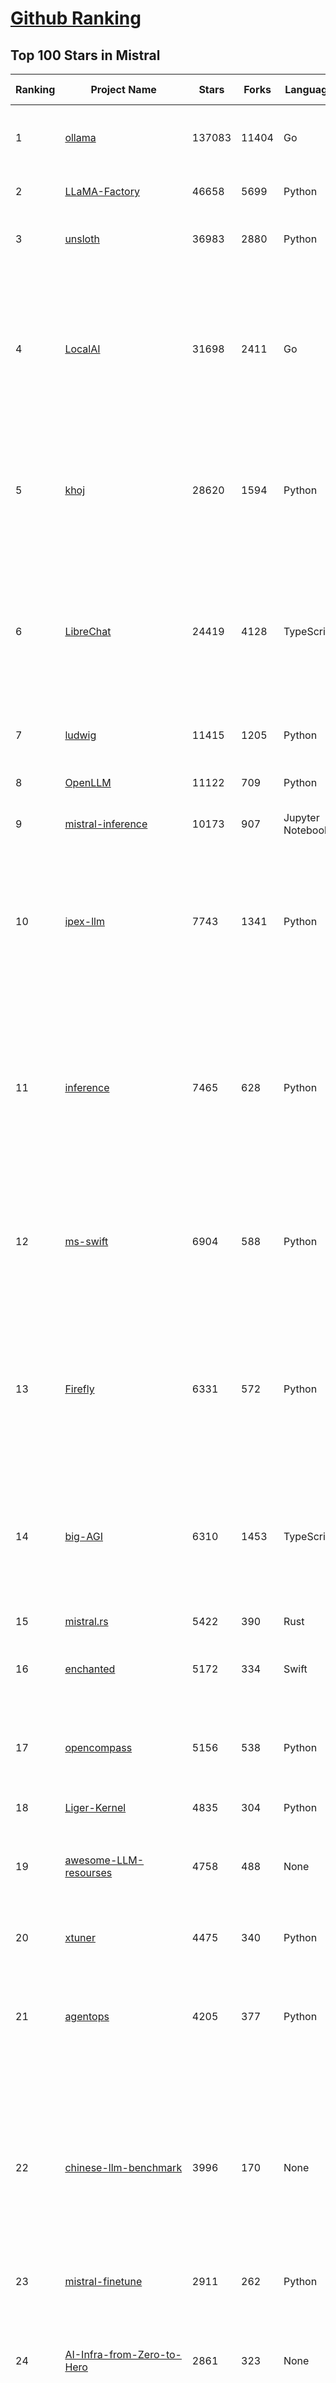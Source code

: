 [Github Ranking](../README.md)
==========

## Top 100 Stars in Mistral

| Ranking | Project Name | Stars | Forks | Language | Open Issues | Description | Last Commit |
| ------- | ------------ | ----- | ----- | -------- | ----------- | ----------- | ----------- |
| 1 | [ollama](https://github.com/ollama/ollama) | 137083 | 11404 | Go | 1522 | Get up and running with Llama 3.3, DeepSeek-R1, Phi-4, Gemma 3, Mistral Small 3.1 and other large language models. | 2025-04-13T01:15:05Z |
| 2 | [LLaMA-Factory](https://github.com/hiyouga/LLaMA-Factory) | 46658 | 5699 | Python | 414 | Unified Efficient Fine-Tuning of 100+ LLMs & VLMs (ACL 2024) | 2025-04-11T10:02:28Z |
| 3 | [unsloth](https://github.com/unslothai/unsloth) | 36983 | 2880 | Python | 931 | Finetune Llama 4, DeepSeek-R1, Gemma 3 & Reasoning LLMs 2x faster with 70% less memory! 🦥 | 2025-04-10T06:39:21Z |
| 4 | [LocalAI](https://github.com/mudler/LocalAI) | 31698 | 2411 | Go | 423 | :robot: The free, Open Source alternative to OpenAI, Claude and others. Self-hosted and local-first. Drop-in replacement for OpenAI,  running on consumer-grade hardware. No GPU required. Runs gguf, transformers, diffusers and many more models architectures. Features: Generate Text, Audio, Video, Images, Voice Cloning, Distributed, P2P inference | 2025-04-12T20:18:46Z |
| 5 | [khoj](https://github.com/khoj-ai/khoj) | 28620 | 1594 | Python | 70 | Your AI second brain. Self-hostable. Get answers from the web or your docs. Build custom agents, schedule automations, do deep research. Turn any online or local LLM into your personal, autonomous AI (gpt, claude, gemini, llama, qwen, mistral). Get started - free. | 2025-04-11T18:12:27Z |
| 6 | [LibreChat](https://github.com/danny-avila/LibreChat) | 24419 | 4128 | TypeScript | 137 | Enhanced ChatGPT Clone: Features Agents, DeepSeek, Anthropic, AWS, OpenAI, Assistants API, Azure, Groq, o1, GPT-4o, Mistral, OpenRouter, Vertex AI, Gemini, Artifacts, AI model switching, message search, Code Interpreter, langchain, DALL-E-3, OpenAPI Actions, Functions, Secure Multi-User Auth, Presets, open-source for self-hosting. Active project. | 2025-04-13T01:10:10Z |
| 7 | [ludwig](https://github.com/ludwig-ai/ludwig) | 11415 | 1205 | Python | 39 | Low-code framework for building custom LLMs, neural networks, and other AI models | 2025-03-31T20:00:41Z |
| 8 | [OpenLLM](https://github.com/bentoml/OpenLLM) | 11122 | 709 | Python | 1 | Run any open-source LLMs, such as DeepSeek and Llama, as OpenAI compatible API endpoint in the cloud. | 2025-04-11T06:45:17Z |
| 9 | [mistral-inference](https://github.com/mistralai/mistral-inference) | 10173 | 907 | Jupyter Notebook | 123 | Official inference library for Mistral models | 2025-03-20T15:03:08Z |
| 10 | [ipex-llm](https://github.com/intel/ipex-llm) | 7743 | 1341 | Python | 1119 | Accelerate local LLM inference and finetuning (LLaMA, Mistral, ChatGLM, Qwen, DeepSeek, Mixtral, Gemma, Phi, MiniCPM, Qwen-VL, MiniCPM-V, etc.) on Intel XPU (e.g., local PC with iGPU and NPU, discrete GPU such as Arc, Flex and Max); seamlessly integrate with llama.cpp, Ollama, HuggingFace, LangChain, LlamaIndex, vLLM, DeepSpeed, Axolotl, etc. | 2025-04-11T03:51:13Z |
| 11 | [inference](https://github.com/xorbitsai/inference) | 7465 | 628 | Python | 173 | Replace OpenAI GPT with another LLM in your app by changing a single line of code. Xinference gives you the freedom to use any LLM you need. With Xinference, you're empowered to run inference with any open-source language models, speech recognition models, and multimodal models, whether in the cloud, on-premises, or even on your laptop. | 2025-04-13T02:46:44Z |
| 12 | [ms-swift](https://github.com/modelscope/ms-swift) | 6904 | 588 | Python | 546 | Use PEFT or Full-parameter to CPT/SFT/DPO/GRPO 500+ LLMs (Qwen2.5, Llama4, InternLM3, GLM4, Mistral, Yi1.5, DeepSeek-R1, ...) and 200+ MLLMs (Qwen2.5-VL, Qwen2.5-Omni, Qwen2-Audio, Ovis2, InternVL2.5, Llava, MiniCPM-V-2.6, GLM4v, Xcomposer2.5, DeepSeek-VL2, Phi4, GOT-OCR2, ...). | 2025-04-12T16:40:17Z |
| 13 | [Firefly](https://github.com/yangjianxin1/Firefly) | 6331 | 572 | Python | 204 | Firefly: 大模型训练工具，支持训练Qwen2.5、Qwen2、Yi1.5、Phi-3、Llama3、Gemma、MiniCPM、Yi、Deepseek、Orion、Xverse、Mixtral-8x7B、Zephyr、Mistral、Baichuan2、Llma2、Llama、Qwen、Baichuan、ChatGLM2、InternLM、Ziya2、Vicuna、Bloom等大模型 | 2024-10-24T02:27:42Z |
| 14 | [big-AGI](https://github.com/enricoros/big-AGI) | 6310 | 1453 | TypeScript | 236 | AI suite powered by state-of-the-art models and providing advanced AI/AGI functions. It features AI personas, AGI functions, multi-model chats, text-to-image, voice, response streaming, code highlighting and execution, PDF import, presets for developers, much more. Deploy on-prem or in the cloud. | 2025-04-11T14:58:41Z |
| 15 | [mistral.rs](https://github.com/EricLBuehler/mistral.rs) | 5422 | 390 | Rust | 111 | Blazingly fast LLM inference. | 2025-04-13T01:56:19Z |
| 16 | [enchanted](https://github.com/gluonfield/enchanted) | 5172 | 334 | Swift | 90 | Enchanted is iOS and macOS app for chatting with private self hosted language models such as Llama2, Mistral or Vicuna using Ollama. | 2025-03-19T20:19:21Z |
| 17 | [opencompass](https://github.com/open-compass/opencompass) | 5156 | 538 | Python | 290 | OpenCompass is an LLM evaluation platform, supporting a wide range of models (Llama3, Mistral, InternLM2,GPT-4,LLaMa2, Qwen,GLM, Claude, etc) over 100+ datasets. | 2025-04-11T11:01:39Z |
| 18 | [Liger-Kernel](https://github.com/linkedin/Liger-Kernel) | 4835 | 304 | Python | 54 | Efficient Triton Kernels for LLM Training | 2025-04-12T16:44:09Z |
| 19 | [awesome-LLM-resourses](https://github.com/WangRongsheng/awesome-LLM-resourses) | 4758 | 488 | None | 0 | 🧑‍🚀 全世界最好的LLM资料总结（数据处理、模型训练、模型部署、o1 模型、MCP、小语言模型、视觉语言模型） \| Summary of the world's best LLM resources.  | 2025-04-10T13:57:25Z |
| 20 | [xtuner](https://github.com/InternLM/xtuner) | 4475 | 340 | Python | 214 | An efficient, flexible and full-featured toolkit for fine-tuning LLM (InternLM2, Llama3, Phi3, Qwen, Mistral, ...) | 2025-04-11T14:49:27Z |
| 21 | [agentops](https://github.com/AgentOps-AI/agentops) | 4205 | 377 | Python | 86 | Python SDK for AI agent monitoring, LLM cost tracking, benchmarking, and more. Integrates with most LLMs and agent frameworks including OpenAI Agents SDK, CrewAI, Langchain, Autogen, AG2, and CamelAI | 2025-04-11T23:01:33Z |
| 22 | [chinese-llm-benchmark](https://github.com/jeinlee1991/chinese-llm-benchmark) | 3996 | 170 | None | 28 | 目前已囊括213个大模型，覆盖chatgpt、gpt-4o、o3-mini、谷歌gemini、Claude3.5、智谱GLM-Zero、文心一言、qwen-max、百川、讯飞星火、商汤senseChat、minimax等商用模型， 以及DeepSeek-R1、qwq-32b、deepseek-v3、qwen2.5、llama3.3、phi-4、glm4、gemma3、mistral、书生internLM2.5等开源大模型。不仅提供能力评分排行榜，也提供所有模型的原始输出结果！ | 2025-04-09T12:27:19Z |
| 23 | [mistral-finetune](https://github.com/mistralai/mistral-finetune) | 2911 | 262 | Python | 32 | None | 2024-09-13T09:53:13Z |
| 24 | [AI-Infra-from-Zero-to-Hero](https://github.com/HuaizhengZhang/AI-Infra-from-Zero-to-Hero) | 2861 | 323 | None | 12 | 🚀 Awesome System for Machine Learning ⚡️ AI System Papers and Industry Practice. ⚡️ System for Machine Learning, LLM (Large Language Model), GenAI (Generative AI). 🍻 OSDI, NSDI, SIGCOMM, SoCC, MLSys, etc. 🗃️ Llama3, Mistral, etc. 🧑‍💻 Video Tutorials.  | 2024-08-14T05:12:47Z |
| 25 | [paperless-ai](https://github.com/clusterzx/paperless-ai) | 2860 | 106 | JavaScript | 5 | An automated document analyzer for Paperless-ngx using OpenAI API, Ollama, Deepseek-r1, Azure and all OpenAI API compatible Services to automatically analyze and tag your documents. | 2025-03-21T19:24:53Z |
| 26 | [lsp-ai](https://github.com/SilasMarvin/lsp-ai) | 2679 | 94 | Rust | 30 | LSP-AI is an open-source language server that serves as a backend for AI-powered functionality, designed to assist and empower software engineers, not replace them. | 2025-01-07T22:17:38Z |
| 27 | [xTuring](https://github.com/stochasticai/xTuring) | 2642 | 205 | Python | 10 | Build, customize and control you own LLMs. From data pre-processing to fine-tuning, xTuring provides an easy way to personalize open-source LLMs. Join our discord community: https://discord.gg/TgHXuSJEk6 | 2024-09-23T09:40:48Z |
| 28 | [secret-llama](https://github.com/abi/secret-llama) | 2607 | 164 | TypeScript | 18 | Fully private LLM chatbot that runs entirely with a browser with no server needed. Supports Mistral and LLama 3. | 2024-06-05T02:04:17Z |
| 29 | [elia](https://github.com/darrenburns/elia) | 2111 | 130 | Python | 12 | A snappy, keyboard-centric terminal user interface for interacting with large language models. Chat with ChatGPT, Claude, Llama 3, Phi 3, Mistral, Gemma and more. | 2024-10-10T19:12:52Z |
| 30 | [maid](https://github.com/Mobile-Artificial-Intelligence/maid) | 1960 | 211 | Dart | 10 | Maid is a cross-platform Flutter app for interfacing with GGUF / llama.cpp models locally, and with Ollama and OpenAI models remotely.  | 2025-04-12T01:19:02Z |
| 31 | [OnnxStream](https://github.com/vitoplantamura/OnnxStream) | 1932 | 89 | C++ | 55 | Lightweight inference library for ONNX files, written in C++. It can run Stable Diffusion XL 1.0 on a RPI Zero 2 (or in 298MB of RAM) but also Mistral 7B on desktops and servers. ARM, x86, WASM, RISC-V supported. Accelerated by XNNPACK. | 2025-04-10T18:23:28Z |
| 32 | [floneum](https://github.com/floneum/floneum) | 1828 | 96 | Rust | 41 | Instant, controllable, local pre-trained AI models in Rust | 2025-04-11T21:10:13Z |
| 33 | [Ollamac](https://github.com/kevinhermawan/Ollamac) | 1771 | 96 | Swift | 37 | Mac app for Ollama | 2025-03-12T22:28:22Z |
| 34 | [dialoqbase](https://github.com/n4ze3m/dialoqbase) | 1749 | 275 | TypeScript | 39 | Create chatbots with ease | 2024-10-15T14:24:20Z |
| 35 | [json_repair](https://github.com/mangiucugna/json_repair) | 1723 | 83 | Python | 0 | A python module to repair invalid JSON from LLMs | 2025-04-11T13:58:42Z |
| 36 | [papersgpt-for-zotero](https://github.com/papersgpt/papersgpt-for-zotero) | 1488 | 48 | JavaScript | 39 | Zotero chat PDF with AI, DeepSeek, GPT 4.5, ChatGPT, Claude, Gemini, Llama 4 | 2025-04-06T04:05:15Z |
| 37 | [search2ai](https://github.com/fatwang2/search2ai) | 1263 | 192 | JavaScript | 18 | Help your LLMs online | 2025-02-19T16:26:01Z |
| 38 | [modelfusion](https://github.com/vercel/modelfusion) | 1251 | 89 | TypeScript | 33 | The TypeScript library for building AI applications. | 2024-07-19T15:17:19Z |
| 39 | [aws-genai-llm-chatbot](https://github.com/aws-samples/aws-genai-llm-chatbot) | 1222 | 371 | TypeScript | 23 | A modular and comprehensive solution to deploy a Multi-LLM and Multi-RAG powered chatbot (Amazon Bedrock, Anthropic, HuggingFace, OpenAI, Meta, AI21, Cohere, Mistral) using AWS CDK on AWS | 2025-04-11T14:32:05Z |
| 40 | [nextjs-ollama-llm-ui](https://github.com/jakobhoeg/nextjs-ollama-llm-ui) | 1184 | 284 | TypeScript | 13 | Fully-featured web interface for Ollama LLMs | 2025-02-04T19:07:06Z |
| 41 | [gp.nvim](https://github.com/Robitx/gp.nvim) | 1133 | 94 | Lua | 42 | Gp.nvim (GPT prompt) Neovim AI plugin: ChatGPT sessions & Instructable text/code operations & Speech to text [OpenAI, Ollama, Anthropic, ..] | 2025-04-08T21:18:30Z |
| 42 | [LLM-Prompt-Library](https://github.com/abilzerian/LLM-Prompt-Library) | 1099 | 116 | Python | 0 | My personal prompt library for various LLMs + scripts & tools. Suitable for models from Deepseek, OpenAI, Claude, Meta, Mistral, Google, Grok, and others. | 2025-04-11T00:29:53Z |
| 43 | [poe-api-wrapper](https://github.com/snowby666/poe-api-wrapper) | 1074 | 142 | Python | 27 | 👾 A Python API wrapper for Poe.com. With this, you will have free access to GPT-4, Claude, Llama, Gemini, Mistral and more! 🚀 | 2025-03-07T20:07:31Z |
| 44 | [chatd](https://github.com/BruceMacD/chatd) | 1024 | 71 | JavaScript | 26 | Chat with your documents using local AI | 2024-07-06T01:21:36Z |
| 45 | [BaseAI](https://github.com/LangbaseInc/BaseAI) | 1003 | 87 | TypeScript | 4 | BaseAI — The Web AI Framework. The easiest way to build serverless autonomous AI agents with memory. Start building local-first, agentic pipes, tools, and memory. Deploy serverless with one command. | 2025-02-25T11:30:28Z |
| 46 | [RisuAI](https://github.com/kwaroran/RisuAI) | 971 | 166 | TypeScript | 66 | Make your own story. User-friendly software for LLM roleplaying | 2025-04-12T15:35:06Z |
| 47 | [graphrag-local-ollama](https://github.com/TheAiSingularity/graphrag-local-ollama) | 953 | 155 | Python | 43 | Local models support for Microsoft's graphrag using ollama (llama3, mistral, gemma2 phi3)- LLM & Embedding extraction | 2024-09-30T02:43:30Z |
| 48 | [ai-dev-gallery](https://github.com/microsoft/ai-dev-gallery) | 940 | 114 | C# | 48 | An open-source project for Windows developers to learn how to add AI with local models and APIs to Windows apps. | 2025-04-11T05:35:45Z |
| 49 | [generative-ai-use-cases](https://github.com/aws-samples/generative-ai-use-cases) | 922 | 220 | TypeScript | 45 | Application implementation with business use cases for safely utilizing generative AI in business operations | 2025-04-12T14:03:08Z |
| 50 | [witsy](https://github.com/nbonamy/witsy) | 908 | 64 | TypeScript | 5 | Witsy: desktop AI assistant | 2025-04-06T17:13:08Z |
| 51 | [tt-metal](https://github.com/tenstorrent/tt-metal) | 814 | 146 | C++ | 2237 | :metal: TT-NN operator library, and TT-Metalium low level kernel programming model. | 2025-04-13T04:18:28Z |
| 52 | [MixtralKit](https://github.com/open-compass/MixtralKit) | 767 | 80 | Python | 12 | A toolkit for inference and evaluation of 'mixtral-8x7b-32kseqlen' from Mistral AI | 2023-12-15T19:10:55Z |
| 53 | [web-llm-chat](https://github.com/mlc-ai/web-llm-chat) | 713 | 120 | TypeScript | 9 | Chat with AI large language models running natively in your browser. Enjoy private, server-free, seamless AI conversations. | 2025-01-29T19:23:34Z |
| 54 | [mistral-common](https://github.com/mistralai/mistral-common) | 712 | 79 | Python | 17 | None | 2025-03-19T22:27:53Z |
| 55 | [fine-tune-mistral](https://github.com/abacaj/fine-tune-mistral) | 709 | 64 | Python | 3 | Fine-tune mistral-7B on 3090s, a100s, h100s | 2023-10-11T17:25:59Z |
| 56 | [Hexabot](https://github.com/Hexastack/Hexabot) | 701 | 125 | TypeScript | 111 | Hexabot is an open-source AI chatbot / agent builder. It allows you to create and manage multi-channel and multilingual chatbots / agents with ease.  | 2025-04-12T11:35:36Z |
| 57 | [ComfyUI-IF_AI_tools](https://github.com/if-ai/ComfyUI-IF_AI_tools) | 624 | 48 | Python | 50 | ComfyUI-IF_AI_tools is a set of custom nodes for ComfyUI that allows you to generate prompts using a local Large Language Model (LLM) via Ollama. This tool enables you to enhance your image generation workflow by leveraging the power of language models. | 2025-03-09T09:11:32Z |
| 58 | [parrot.nvim](https://github.com/frankroeder/parrot.nvim) | 583 | 36 | Lua | 6 | parrot.nvim 🦜 - the plugin that brings stochastic parrots to Neovim. | 2025-04-10T19:49:47Z |
| 59 | [client-python](https://github.com/mistralai/client-python) | 582 | 117 | Python | 13 | Python client library for Mistral AI platform | 2025-03-26T15:19:38Z |
| 60 | [llm-finetuning](https://github.com/modal-labs/llm-finetuning) | 577 | 89 | Python | 3 | Guide for fine-tuning Llama/Mistral/CodeLlama models and more | 2024-08-28T10:44:08Z |
| 61 | [Owl](https://github.com/OwlAIProject/Owl) | 576 | 56 | Python | 6 | A personal wearable AI that runs locally | 2024-03-17T06:37:26Z |
| 62 | [mistral](https://github.com/stanford-crfm/mistral) | 571 | 52 | Python | 18 | Mistral: A strong, northwesterly wind: Framework for transparent and accessible large-scale language model training, built with Hugging Face 🤗  Transformers. | 2023-11-10T02:55:18Z |
| 63 | [BambooAI](https://github.com/pgalko/BambooAI) | 552 | 54 | Python | 11 | A Python library powered by Language Models (LLMs) for conversational data discovery and analysis. | 2025-03-02T07:52:21Z |
| 64 | [ai-commits-intellij-plugin](https://github.com/Blarc/ai-commits-intellij-plugin) | 547 | 42 | Kotlin | 23 | AI Commits for IntelliJ based IDEs/Android Studio. | 2025-04-08T16:37:42Z |
| 65 | [llmcord](https://github.com/jakobdylanc/llmcord) | 522 | 103 | Python | 2 | Make Discord your LLM frontend ● Supports any OpenAI compatible API (Ollama, LM Studio, vLLM, OpenRouter, xAI, Mistral, Groq and more) | 2025-04-05T21:21:21Z |
| 66 | [rag-chatbot](https://github.com/datvodinh/rag-chatbot) | 508 | 75 | Python | 7 |  Chat with multiple PDFs locally | 2024-10-11T04:30:01Z |
| 67 | [embedJs](https://github.com/llm-tools/embedJs) | 486 | 56 | TypeScript | 19 | A NodeJS RAG framework to easily work with LLMs and embeddings | 2025-02-14T10:53:44Z |
| 68 | [helix](https://github.com/helixml/helix) | 486 | 48 | Go | 124 | 🧬 Helix is a private GenAI stack for building AI applications with declarative pipelines, knowledge (RAG), API bindings, and first-class testing. | 2025-04-12T08:48:10Z |
| 69 | [ollama-voice-mac](https://github.com/apeatling/ollama-voice-mac) | 474 | 54 | Python | 8 | Mac compatible Ollama Voice | 2024-03-26T14:49:04Z |
| 70 | [obsidian-bmo-chatbot](https://github.com/longy2k/obsidian-bmo-chatbot) | 440 | 60 | TypeScript | 45 | Generate and brainstorm ideas while creating your notes using Large Language Models (LLMs) from Ollama, LM Studio, Anthropic, Google Gemini, Mistral AI, OpenAI, and more for Obsidian. | 2024-09-12T04:07:29Z |
| 71 | [aikit](https://github.com/sozercan/aikit) | 440 | 38 | Go | 20 | 🏗️ Fine-tune, build, and deploy open-source LLMs easily! | 2025-04-07T03:08:46Z |
| 72 | [mlx-llm](https://github.com/riccardomusmeci/mlx-llm) | 436 | 30 | Python | 0 | Large Language Models (LLMs) applications and tools running on Apple Silicon in real-time with Apple MLX. | 2025-01-29T07:13:07Z |
| 73 | [LESS](https://github.com/princeton-nlp/LESS) | 427 | 43 | Jupyter Notebook | 16 | [ICML 2024] LESS: Selecting Influential Data for Targeted Instruction Tuning | 2024-10-20T03:11:58Z |
| 74 | [DevoxxGenieIDEAPlugin](https://github.com/devoxx/DevoxxGenieIDEAPlugin) | 426 | 48 | Java | 47 | DevoxxGenie is a plugin for IntelliJ IDEA that uses local LLM's (Ollama, LMStudio, GPT4All, Jan and Llama.cpp) and Cloud based LLMs to help review, test, explain your project code. | 2025-04-10T16:37:08Z |
| 75 | [bolna](https://github.com/voxos-ai/bolna) | 418 | 112 | Python | 28 | End-to-end platform for building voice first multimodal agents | 2024-10-28T05:40:38Z |
| 76 | [xllm](https://github.com/bobazooba/xllm) | 400 | 21 | Python | 6 | 🦖 X—LLM: Cutting Edge & Easy LLM Finetuning | 2024-01-17T16:43:39Z |
| 77 | [fltr](https://github.com/moritztng/fltr) | 379 | 8 | Rust | 1 | Like grep but for natural language questions. Based on Mistral 7B or Mixtral 8x7B. | 2024-03-13T11:39:01Z |
| 78 | [ai_automation_suggester](https://github.com/ITSpecialist111/ai_automation_suggester) | 373 | 14 | Python | 8 | This custom Home Assistant integration automatically scans your entities, detects new devices, and uses AI (via cloud and local APIs) to suggest tailored automations. It supports multiple AI providers, including OpenAI, Anthropic, Google, Groq, LocalAI, Mistral and Ollama. The integration provides automation suggestions via HASS notifications | 2025-03-29T15:39:20Z |
| 79 | [GPTPortal](https://github.com/Zaki-1052/GPTPortal) | 368 | 67 | JavaScript | 2 | A feature-rich portal to chat with GPT-4, Claude, Gemini, Mistral, & OpenAI Assistant APIs via a lightweight Node.js web app; supports customizable multimodality for voice, images, & files. | 2025-03-07T19:37:35Z |
| 80 | [edgen](https://github.com/edgenai/edgen) | 357 | 16 | Rust | 23 | ⚡  Edgen: Local, private GenAI server alternative to OpenAI. No GPU required. Run AI models locally: LLMs (Llama2, Mistral, Mixtral...), Speech-to-text (whisper) and many others. | 2024-05-23T14:21:38Z |
| 81 | [NeuralFlow](https://github.com/valine/NeuralFlow) | 354 | 16 | Python | 4 | Visualize the intermediate output of Mistral 7B | 2025-01-22T11:25:17Z |
| 82 | [airunner](https://github.com/Capsize-Games/airunner) | 342 | 32 | Python | 31 | Unified AI desktop suite — offline and open-source. LLMs, image generation, voice, and chat in one app. Stable Diffusion, Mistral, Whisper, OpenVoice | 2025-04-13T01:39:49Z |
| 83 | [KVQuant](https://github.com/SqueezeAILab/KVQuant) | 340 | 30 | Python | 14 | [NeurIPS 2024] KVQuant: Towards 10 Million Context Length LLM Inference with KV Cache Quantization | 2024-08-13T11:19:28Z |
| 84 | [LLaMa2lang](https://github.com/AI-Commandos/LLaMa2lang) | 301 | 34 | Python | 0 | Convenience scripts to finetune (chat-)LLaMa3 and other models for any language | 2024-06-17T14:00:13Z |
| 85 | [mistral](https://github.com/openstack/mistral) | 292 | 119 | Python | 0 | Workflow Service for OpenStack. Mirror of code maintained at opendev.org. | 2025-04-02T10:50:48Z |
| 86 | [simple-openai](https://github.com/sashirestela/simple-openai) | 290 | 35 | Java | 5 | A Java library to use the OpenAI Api in the simplest possible way. | 2025-04-05T05:36:07Z |
| 87 | [OllamaKit](https://github.com/kevinhermawan/OllamaKit) | 288 | 32 | Swift | 4 | Ollama client for Swift | 2025-03-09T22:20:34Z |
| 88 | [nanodl](https://github.com/HMUNACHI/nanodl) | 286 | 10 | Python | 2 | A Jax-based library for designing and training transformer models from scratch. | 2024-08-28T21:24:22Z |
| 89 | [yalm](https://github.com/andrewkchan/yalm) | 282 | 29 | C++ | 1 | Yet Another Language Model: LLM inference in C++/CUDA, no libraries except for I/O | 2025-01-15T07:22:42Z |
| 90 | [llm-mistral-invoice-cpu](https://github.com/katanaml/llm-mistral-invoice-cpu) | 266 | 62 | Python | 0 | Data extraction with LLM on CPU | 2024-03-26T05:44:59Z |
| 91 | [Heat](https://github.com/nathanborror/Heat) | 264 | 18 | Swift | 4 | An LLM agnostic desktop and mobile client. | 2025-04-05T19:03:11Z |
| 92 | [aicommit2](https://github.com/tak-bro/aicommit2) | 263 | 22 | TypeScript | 8 | A Reactive CLI that generates git commit messages with Ollama, ChatGPT, Gemini, Claude, Mistral and other AI | 2025-04-03T07:17:57Z |
| 93 | [ai-playground](https://github.com/rokbenko/ai-playground) | 261 | 65 | Python | 0 | Code from tutorials presented on the "Code AI with Rok" YouTube channel | 2025-04-11T11:38:38Z |
| 94 | [unsaged](https://github.com/jorge-menjivar/unsaged) | 256 | 77 | TypeScript | 15 | Open source chat kit engineered for seamless interaction with AI models. | 2025-02-25T18:02:25Z |
| 95 | [inferflow](https://github.com/inferflow/inferflow) | 241 | 25 | C++ | 8 | Inferflow is an efficient and highly configurable inference engine for large language models (LLMs). | 2024-03-15T06:52:33Z |
| 96 | [END-TO-END-GENERATIVE-AI-PROJECTS](https://github.com/GURPREETKAURJETHRA/END-TO-END-GENERATIVE-AI-PROJECTS) | 240 | 73 | None | 0 | End to End Generative AI Industry Projects on LLM Models with Deployment_Awesome LLM Projects | 2025-01-24T07:20:37Z |
| 97 | [ProX](https://github.com/GAIR-NLP/ProX) | 234 | 18 | Python | 1 | Offical Repo for "Programming Every Example: Lifting Pre-training Data Quality Like Experts at Scale" | 2025-02-16T07:59:43Z |
| 98 | [picollm](https://github.com/Picovoice/picollm) | 233 | 12 | Python | 0 | On-device LLM Inference Powered by X-Bit Quantization | 2025-04-10T22:22:22Z |
| 99 | [companion-vscode](https://github.com/quack-ai/companion-vscode) | 232 | 12 | TypeScript | 3 | VSCode extension of Quack Companion 💻 Turn your team insights into a portable plug-and-play context for code generation. Alternative to GitHub Copilot powered by OSS LLMs (Mistral, Gemma, etc.), served with Ollama. | 2024-10-01T04:06:14Z |
| 100 | [TPU-Alignment](https://github.com/Locutusque/TPU-Alignment) | 231 | 25 | Jupyter Notebook | 0 | Fully fine-tune large models like Mistral, Llama-2-13B, or Qwen-14B completely for free | 2024-10-31T20:34:59Z |

